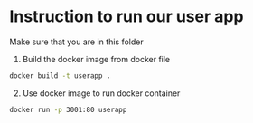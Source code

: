 # Instruction to run our user app
Make sure that you are in this folder
1. Build the docker image from docker file
```bash
docker build -t userapp .
```
2. Use docker image to run docker container
```bash
docker run -p 3001:80 userapp
```

